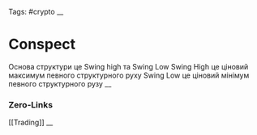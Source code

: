 Tags: #crypto 
__
# Conspect

Основа структури це Swing high та Swing Low
	Swing High це ціновий максимум певного структурного руху
	Swing Low це ціновий мінімум певного структурного рузу
__
### Zero-Links

[[Trading]]
__
#